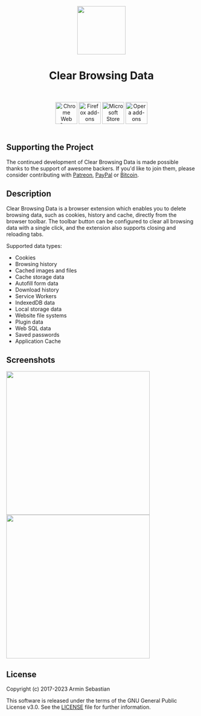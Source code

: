 <p align="center"><img width="128" height="128" src="https://i.imgur.com/Kp8wCB4.png"></p>
<h1 align="center">Clear Browsing Data</h1>

<p align="center">
  </br></br>
  <a href="https://chrome.google.com/webstore/detail/clear-browsing-data/bjilljlpencdcpihofiobpnfgcakfdbe">
    <img height="58" src="https://i.imgur.com/K9Yh8G9.png" alt="Chrome Web Store"></a>
  <a href="https://addons.mozilla.org/en-US/firefox/addon/clear-browsing-data/">
    <img height="58" src="https://i.imgur.com/2jJOtTI.png" alt="Firefox add-ons"></a>
  <a href="https://microsoftedge.microsoft.com/addons/detail/clear-browsing-data/milebhdgmnpkhodhblfmgeeadncpnimi">
    <img height="58" src="https://i.imgur.com/es2YFRA.png" alt="Microsoft Store"></a>
  <a href="https://addons.opera.com/en/extensions/details/clear-browsing-data/">
    <img height="58" src="https://i.imgur.com/IYYsrwg.png" alt="Opera add-ons"></a>
  </br></br>
</p>

## Supporting the Project

The continued development of Clear Browsing Data is made possible
thanks to the support of awesome backers. If you'd like to join them,
please consider contributing with
[Patreon](https://armin.dev/go/patreon?pr=clear-browsing-data&src=repo),
[PayPal](https://armin.dev/go/paypal?pr=clear-browsing-data&src=repo) or
[Bitcoin](https://armin.dev/go/bitcoin?pr=clear-browsing-data&src=repo).

## Description

Clear Browsing Data is a browser extension which enables you to delete
browsing data, such as cookies, history and cache, directly
from the browser toolbar. The toolbar button can be configured
to clear all browsing data with a single click,
and the extension also supports closing and reloading tabs.

Supported data types:

- Cookies
- Browsing history
- Cached images and files
- Cache storage data
- Autofill form data
- Download history
- Service Workers
- IndexedDB data
- Local storage data
- Website file systems
- Plugin data
- Web SQL data
- Saved passwords
- Application Cache

## Screenshots

<p>
  <img width="380" src="https://i.imgur.com/agvQ7e3.png">
  <img width="380" src="https://i.imgur.com/DB1vRFM.png">
</p>

## License

Copyright (c) 2017-2023 Armin Sebastian

This software is released under the terms of the GNU General Public License v3.0.
See the [LICENSE](LICENSE) file for further information.

